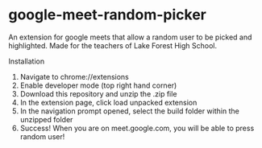# google-meet-random-picker
An extension for google meets that allow a random user to be picked and highlighted. Made for the teachers of Lake Forest High School.

Installation

1. Navigate to chrome://extensions
2. Enable developer mode (top right hand corner)
3. Download this repository and unzip the .zip file
4. In the extension page, click load unpacked extension
5. In the navigation prompt opened, select the build folder within the unzipped folder
6. Success! When you are on meet.google.com, you will be able to press random user! 